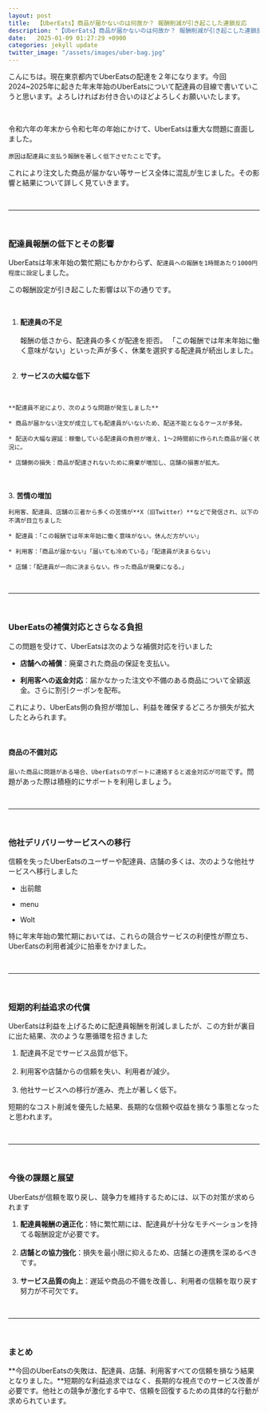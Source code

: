 ```yaml
---
layout: post
title:  【UberEats】商品が届かないのは何故か？ 報酬削減が引き起こした連鎖反応
description: "【UberEats】商品が届かないのは何故か？ 報酬削減が引き起こした連鎖反応"
date:   2025-01-09 01:27:29 +0900
categories: jekyll update
twitter_image: "/assets/images/uber-bag.jpg"
---
```


こんにちは。現在東京都内でUberEatsの配達を２年になります。今回2024~2025年に起きた年末年始のUberEatsについて配達員の目線で書いていこうと思います。よろしければお付き合いのほどよろしくお願いいたします。

<br>

令和六年の年末から令和七年の年始にかけて、UberEatsは重大な問題に直面しました。

`原因は配達員に支払う報酬を著しく低下させたこと`です。

これにより注文した商品が届かない等サービス全体に混乱が生じました。その影響と結果について詳しく見ていきます。

<br>

---

<br>

<h3>配達員報酬の低下とその影響</h3>

UberEatsは年末年始の繁忙期にもかかわらず、`配達員への報酬を1時間あたり1000円程度に設定`しました。

この報酬設定が引き起こした影響は以下の通りです。


<br>

1. **配達員の不足**
<br><br>
報酬の低さから、配達員の多くが配達を拒否。
「この報酬では年末年始に働く意味がない」といった声が多く、休業を選択する配達員が続出しました。
<br><br>

2. **サービスの大幅な低下**
<br>

    **配達員不足により、次のような問題が発生しました**

    * 商品が届かない注文が成立しても配達員がいないため、配送不能となるケースが多発。

    * 配送の大幅な遅延：稼働している配達員の負担が増え、1～2時間前に作られた商品が届く状況に。

    * 店舗側の損失：商品が配達されないために廃棄が増加し、店舗の損害が拡大。
<br><br>
3. **苦情の増加**
<br>

    利用客、配達員、店舗の三者から多くの苦情が**X（旧Twitter）**などで発信され、以下の不満が目立ちました

    * 配達員：「この報酬では年末年始に働く意味がない。休んだ方がいい」

    * 利用客：「商品が届かない」「届いても冷めている」「配達員が決まらない」

    * 店舗：「配達員が一向に決まらない。作った商品が廃棄になる。」

<br>

---

<br>

<h3>UberEatsの補償対応とさらなる負担</h3>
この問題を受けて、UberEatsは次のような補償対応を行いました

* **店舗への補償**：廃棄された商品の保証を支払い。

* **利用客への返金対応**：届かなかった注文や不備のある商品について全額返金。さらに割引クーポンを配布。

これにより、UberEats側の負担が増加し、利益を確保するどころか損失が拡大したとみられます。

<br>

<h4>商品の不備対応</h4>

`届いた商品に問題がある場合、UberEatsのサポートに連絡すると返金対応が可能`です。問題があった際は積極的にサポートを利用しましょう。

<br>

---

<br>

<h3> 他社デリバリーサービスへの移行</h3>
信頼を失ったUberEatsのユーザーや配達員、店舗の多くは、次のような他社サービスへ移行しました

* 出前館

* menu

* Wolt

特に年末年始の繁忙期においては、これらの競合サービスの利便性が際立ち、UberEatsの利用者減少に拍車をかけました。

<br>

---

<br>

<h3>短期的利益追求の代償</h3>

UberEatsは利益を上げるために配達員報酬を削減しましたが、この方針が裏目に出た結果、次のような悪循環を招きました

1. 配達員不足でサービス品質が低下。
<br><br>
2. 利用客や店舗からの信頼を失い、利用者が減少。
<br><br>
3. 他社サービスへの移行が進み、売上が著しく低下。


短期的なコスト削減を優先した結果、長期的な信頼や収益を損なう事態となったと思われます。

<br>

---

<br>

<h3>今後の課題と展望</h3>

UberEatsが信頼を取り戻し、競争力を維持するためには、以下の対策が求められます

1. **配達員報酬の適正化**：特に繁忙期には、配達員が十分なモチベーションを持てる報酬設定が必要です。
<br><br>
2. **店舗との協力強化**：損失を最小限に抑えるため、店舗との連携を深めるべきです。
<br><br>
3. **サービス品質の向上**：遅延や商品の不備を改善し、利用者の信頼を取り戻す努力が不可欠です。

<br>

---

<br>

<h3>まとめ</h3>

**今回のUberEatsの失敗は、配達員、店舗、利用客すべての信頼を損なう結果となりました。**短期的な利益追求ではなく、長期的な視点でのサービス改善が必要です。他社との競争が激化する中で、信頼を回復するための具体的な行動が求められています。

